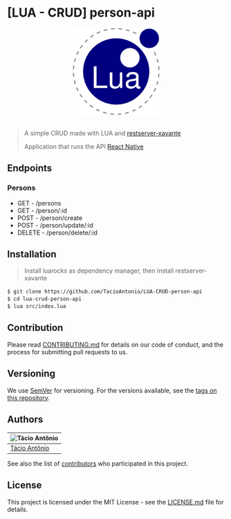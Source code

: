 # [LUA - CRUD] person-api

<center>
<img src="assets/images/lua.svg" alt="lua" width="200"/>
</center>
<br />

> A simple CRUD made with LUA and [restserver-xavante](https://github.com/hishamhm/restserver)
>
> Application that runs the API [React Native](https://)

## Endpoints
### Persons
- GET - /persons
- GET - /person/:id
- POST - /person/create
- POST - /person/update/:id
- DELETE - /person/delete/:id

## Installation
> Install luarocks as dependency manager, then install restserver-xavante

```sh
$ git clone https://github.com/TacioAntonio/LUA-CRUD-person-api
$ cd lua-crud-person-api
$ lua src/index.lua
```

## Contribution
Please read [CONTRIBUTING.md](https://github.com/TacioAntonio/LUA-CRUD-person-api/blob/master/CONTRIBUTING.md) for details on our code of conduct, and the process for submitting pull requests to us.

## Versioning
We use [SemVer](http://semver.org/) for versioning. For the versions available, see the [tags on this repository](https://github.com/TacioAntonio/LUA-CRUD-person-api/tags).

## Authors
| ![Tácio Antônio](https://avatars2.githubusercontent.com/u/44682965?s=150&=4)
| -
| [Tácio Antônio](https://github.com/TacioAntonio/)

See also the list of [contributors](https://github.com/TacioAntonio/LUA-CRUD-person-api/graphs/contributors) who participated in this project.

## License
This project is licensed under the MIT License - see the [LICENSE.md](https://github.com/TacioAntonio/LUA-CRUD-person-api/blob/master/LICENSE.md) file for details.
